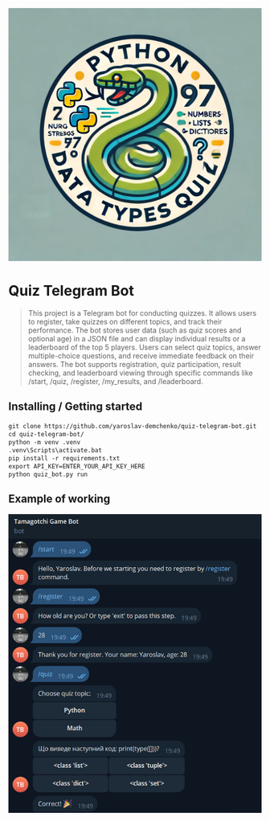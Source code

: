 ![Logo of the project](quiz-bot-logo.webp)

# Quiz Telegram Bot
> This project is a Telegram bot for conducting quizzes. It allows users to register, take quizzes on different topics, and track their performance. The bot stores user data (such as quiz scores and optional age) in a JSON file and can display individual results or a leaderboard of the top 5 players. Users can select quiz topics, answer multiple-choice questions, and receive immediate feedback on their answers. The bot supports registration, quiz participation, result checking, and leaderboard viewing through specific commands like /start, /quiz, /register, /my_results, and /leaderboard.



## Installing / Getting started

```shell
git clone https://github.com/yaroslav-demchenko/quiz-telegram-bot.git
cd quiz-telegram-bot/
python -m venv .venv
.venv\Scripts\activate.bat
pip install -r requirements.txt
export API_KEY=ENTER_YOUR_API_KEY_HERE
python quiz_bot.py run
```

## Example of working
![example of working](working_screenshot.jpg)
